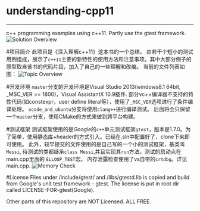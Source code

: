 # understanding-cpp11
---
c++ programming examples using c++11. Partly use the gtest framework.
![Solution Overview](http://7xi3zl.com1.z0.glb.clouddn.com/solution_overview.png "Solution Overview")

#项目简介
此项目是《深入理解c++11》这本书的一个总结。
由若干个短小的测试用例组成，展示了`c++11`主要的新特性的使用方法和注意事项。其中大部分例子的原型取自该书的代码片段，加入了自己的一些理解和改编。
当前的文件列表如图：
![Topic Overview](http://7xi3zl.com1.z0.glb.clouddn.com/topic_overview.png "Topic Overview")


#开发环境
`master`分支的开发环境是Visual Studio 2013(windows8.1 64bit, _MSC_VER == 1800)，Visual AssistantX 10.9插件.
部分vc++编译器不支持的特性代码(如constexpr，user define literal等），使用了`_MSC_VER`选项进行了条件编译处理。
`xcode_and_ubuntu`分支将使用`clang++`进行编译测试。
后面将会只保留一个`master`分支，使用CMake的方式来做到跨平台构建。

#测试框架
测试框架使用的是*Google*的`c++`单元测试框架`gtest`，版本是1.7.0。为了简单，使用静态库+header的方式引入。已经在.sln中配置好了，clone下来即可使用。
此外，较早提交的文件使用的是自己写的一个小的测试框架，基类叫`Messi`, 待测试的类都继承`class Messi`,并且实现其`run`方法。测试的启动点在main.cpp里面的
`ELLOOP_TEST`宏。
内存泄露检查使用了vs自带的`crtdbg`。详见main.cpp.
![Memory Check](http://7xi3zl.com1.z0.glb.clouddn.com/memory_leak_check.png "Memory Check")

#License
Files under /include/gtest/ and /libs/gtestd.lib is copied and build from Google's unit test framework - gtest.
The license is put in root dir called LICENSE-FOR-gtest(Google).

Other parts of this repository are NOT Licensed. ALL FREE.
